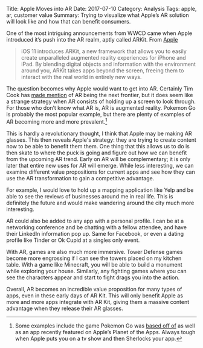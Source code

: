 Title: Apple Moves into AR
Date: 2017-07-10
Category: Analysis
Tags: apple, ar, customer value
Summary: Trying to visualize what Apple’s AR solution will look like and how that can benefit consumers.  

One of the most intriguing announcements from WWCD came when Apple introduced it’s push into the AR realm, aptly called ARKit. From [Apple](https://developer.apple.com/arkit/) 

> iOS 11 introduces ARKit, a new framework that allows you to easily create unparalleled augmented reality experiences for iPhone and iPad. By blending digital objects and information with the environment around you, ARKit takes apps beyond the screen, freeing them to interact with the real world in entirely new ways.

The question becomes why Apple would want to get into AR. Certainly Tim Cook has [made mention](https://www.theverge.com/2017/2/10/14581428/apple-tim-cook-ar-vr-product-reveal-interview) of AR being the next frontier, but it does seem like a strange strategy when AR consists of holding up a screen to look through. For those who don’t know what AR is, AR is augmented reality. Pokemon Go is probably the most popular example, but there are plenty of examples of AR becoming more and more prevalent.[^1]

This is hardly a revolutionary thought, I think that Apple may be making AR glasses. This then reveals Apple's strategy: they are trying to create content now to be able to benefit them them. One thing that this allows us to do is then skate to where the puck is going and figure out how we can benefit from the upcoming AR trend. Early on AR will be complementary; it is only later that entire new uses for AR will emerge. While less interesting, we can examine different value propositions for current apps and see how they can use the AR transformation to gain a competitive advantage. 

For example, I would love to hold up a mapping application like Yelp and be able to see the reviews of businesses around me in real life. This is definitely the future  and would make wandering around the city much more interesting. 

AR could also be added to any app with a personal profile. I can be at a networking conference and be chatting with a fellow attendee, and have their LinkedIn information pop up. Same for Facebook, or even a dating profile like Tinder or Ok Cupid at a singles only event. 

With AR, games are also much more immersive.  Tower Defense games become more engrossing if I can see the towers placed on my kitchen table. With a game like Minecraft, you will be able to build a monument while exploring your house. Similarly, any fighting games where you can see the characters appear and start to fight drags you into the action. 

Overall, AR becomes an incredible value proposition for many types of apps, even in these early days of AR Kit. This will only benefit Apple as more and more apps integrate with AR Kit, giving them a massive content advantage when they release their AR glasses. 

[^1]:	Some examples include the game Pokemon Go was [based off of](https://en.wikipedia.org/wiki/Ingress_(video_game)) as well as an app recently featured on Apple’s Planet of the Apps. Always tough when Apple puts you on a tv show and then Sherlocks your app. 